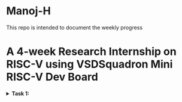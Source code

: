 # Manoj-H
This repo is intended to document the weekly progress
# A 4-week Research Internship on RISC-V using VSDSquadron Mini RISC-V Dev Board
<details>
  
<summary><b>Task 1:</b></summary>

1. install RISC-V GNU Toolchain

2. install Yosys

3. install iverilog

4. install gtkwave

# CLONING RISC-V GNU TOOLCHAIN

sudo apt install git-all # To install git

sudo apt-get install autoconf automake autotools-dev curl python3 libmpc-dev libmpfr-dev libgmp-dev gawk build-essential bison flex texinfo gperf libtool patchutils bc zlib1g-dev libexpat-dev make sure to install the dependencies


# Create a opt dir
mkdir /opt/riscv try sudo incase of permission denial

In my case I created a driectory mkdir riscv 
![riscv2](https://github.com/manojhb552/Manoj-H/assets/154490935/34cec089-c85c-46ff-864f-afd145e71eb7)

# INSTALLING IVERILOG GTKWAVE & YOSYS

# YOSYS

git clone https://github.com/YosysHQ/yosys.git
cd yosys 
sudo apt-get install build-essential clang bison flex \libreadline-dev gawk tcl-dev libffi-dev git \ graphviz xdot pkg-config python3 libboost-system-dev\libboost-python-dev libboost-filesystem-dev zlib1g-dev
make config-gcc
make 
sudo make install
![WhatsApp Image 2024-02-22 at 18 37 22_0df5c6db](https://github.com/manojhb552/Manoj-H/assets/154490935/9ce8e042-4fb3-4565-a6e1-4c18ce6fb257)
![Screenshot 2024-02-22 183453](https://github.com/manojhb552/Manoj-H/assets/154490935/ed315fd4-ba62-4354-8d3b-ef34b98a1920)




# iVerilog

sudo apt-get install iverilog
![iverilog](https://github.com/manojhb552/Manoj-H/assets/154490935/40061254-bd60-464e-b768-498cfa4711f4)

# GTkWave

sudo apt-get install gtkwave

![gtk](https://github.com/manojhb552/Manoj-H/assets/154490935/d7514d6e-02fa-49df-988b-1fbfdcde3cf8)

